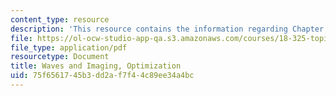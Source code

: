 ```yaml
---
content_type: resource
description: 'This resource contains the information regarding Chapter 9: Optimization.'
file: https://ol-ocw-studio-app-qa.s3.amazonaws.com/courses/18-325-topics-in-applied-mathematics-waves-and-imaging-fall-2015/75f6561745b3dd2af7f44c89ee34a4bc_MIT18_325F15_Chapter9.pdf
file_type: application/pdf
resourcetype: Document
title: Waves and Imaging, Optimization
uid: 75f65617-45b3-dd2a-f7f4-4c89ee34a4bc
---
```

